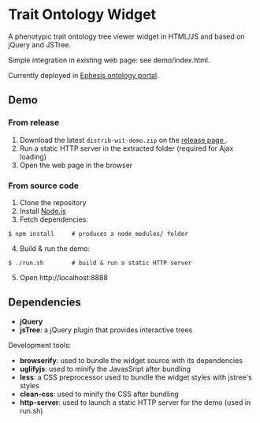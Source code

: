    Trait Ontology Widget
===========================

A phenotypic trait ontology tree viewer widget in HTML/JS and based on jQuery and JSTree.

Simple integration in existing web page:
see demo/index.html.

Currently deployed in  [Ephesis ontology portal](https://urgi.versailles.inra.fr/ephesis/ephesis/ontologyportal.do).

## Demo

### From release

1. Download the latest `distrib-wit-demo.zip` on the [release page ](https://github.com/cpommier/trait-ontology-widget/releases).
2. Run a static HTTP server in the extracted folder (required for Ajax loading)
3. Open the web page in the browser

### From source code

1. Clone the repository
2. Install [Node.js](https://nodejs.org/en/)
3. Fetch dependencies:
```shell
$ npm install     # produces a node_modules/ folder
```
4. Build & run the demo:
```shell
$ ./run.sh        # build & run a static HTTP server
```
5. Open http://localhost:8888

## Dependencies

* **jQuery**
* **jsTree**: a jQuery plugin that provides interactive trees

Development tools:
* **browserify**: used to bundle the widget source with its dependencies
* **uglifyjs**: used to minify the JavasSript after bundling
* **less**: a CSS preprocessor used to bundle the widget styles with jstree's styles
* **clean-css**: used to minify the CSS after bundling
* **http-server**: used to launch a static HTTP server for the demo (used in run.sh)
